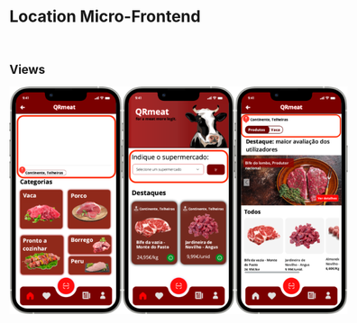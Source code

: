 <h1>Location Micro-Frontend</h1>
<br>

## Views
<div style="display: flex;">
    <img src="https://github.com/DuarteVDG/aw-project/blob/main/micro-frontends/Images/Location1.png?raw=true" style="width: 200px; height: auto;">
    <img src="https://github.com/DuarteVDG/aw-project/blob/main/micro-frontends/Images/Location2.png?raw=true" style="width: 200px; height: auto;">
    <img src="https://github.com/DuarteVDG/aw-project/blob/main/micro-frontends/Images/Location3.png?raw=true" style="width: 200px; height: auto;">
</div>
